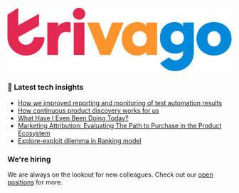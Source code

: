 ![trivago logo](/images/logo-trivago.png)

### 📝 Latest tech insights

<!-- BLOG-POST-LIST:START -->
- [How we improved reporting and monitoring of test automation results](https://tech.trivago.com/post/2023-02-15-how-we-improved-reporting-and-monitoring-of-test-automation-results/)
- [How continuous product discovery works for us](https://tech.trivago.com/post/2023-02-01-how-continuous-product-discovery-works-for-us/)
- [What Have I Even Been Doing Today?](https://tech.trivago.com/post/2023-01-03-engineer-to-manager-three-mindset-shifts/)
- [Marketing Attribution: Evaluating The Path to Purchase in the Product Ecosystem](https://tech.trivago.com/post/2022-12-06-marketing-attribution-evaluating-the-path-to-purchase/)
- [Explore-exploit dilemma in Ranking model](https://tech.trivago.com/post/2022-11-04-explore-exploit-dilemma-in-ranking-model/)
<!-- BLOG-POST-LIST:END -->

### We're hiring

We are always on the lookout for new colleagues.
Check out our [open positions](https://company.trivago.com/open-positions/?gh_src=5d4685202) for more.

<!--

**Here are some ideas to get you started:**

🙋‍♀️ A short introduction - what is your organization all about?
🌈 Contribution guidelines - how can the community get involved?
👩‍💻 Useful resources - where can the community find your docs? Is there anything else the community should know?
🍿 Fun facts - what does your team eat for breakfast?
🧙 Remember, you can do mighty things with the power of [Markdown](https://guides.github.com/features/mastering-markdown/)
-->
